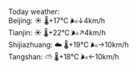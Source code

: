 Today weather:  
Beijing: ☀️   🌡️+17°C 🌬️↓4km/h  
Tianjin: ☀️   🌡️+22°C 🌬️↗4km/h  
Shijiazhuang: ☁️   🌡️+19°C 🌬️→10km/h  
Tangshan: ⛅️  🌡️+18°C 🌬️←10km/h  
